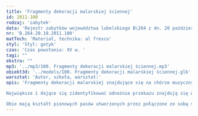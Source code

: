 ```yaml
---
title: 'Fragmenty dekoracji malarskiej ściennej'
id: 2011-100
rodzaj: 'zabytek'
data: 'Rejestr zabytków województwa lubelskiego B\264 z dn. 20 października 2011 r. '
nr: 'B.264.20.10.2011.100'
matTech: 'Materiał, technika: al fresco'
styl: 'Styl: gotyk'
czas: 'Czas powstania: XV w. '
tagi: ""
ekstra: ""
mp3: '../mp3/100. Fragmenty dekoracji malarskiej ściennej.mp3'
obiekt3d: '../models/100. Fragmenty dekoracji malarskiej ściennej.glb'
warsztat: 'Autor, szkoła, warsztat:'
opis: 'Fragmenty dekoracji malarskiej znajdujące się na chórze muzycznym zachowały się w różnych miejscach i w różnej formie. 

Największe i dające się zidentyfikować odnośnie przekazu znajdują się we wnękach przy żebrowych spływach arkady nad chórem muzycznym. 

Obie mają kształt pionowych pasów utworzonych przez połączone ze sobą serca wypełnione stylizowaną dekoracją o motywach zwojów materiałowych przeplecionych z roślinnością.'
---
```





